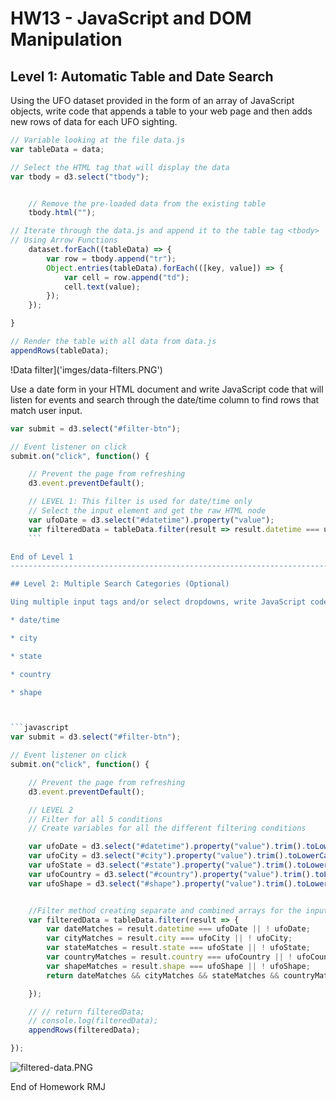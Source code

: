 
# HW13 - JavaScript and DOM Manipulation

## Level 1: Automatic Table and Date Search

Using the UFO dataset provided in the form of an array of JavaScript objects, write code that appends a table to your web page and then adds new rows of data for each UFO sighting.

```javascript
// Variable looking at the file data.js
var tableData = data;

// Select the HTML tag that will display the data
var tbody = d3.select("tbody");


    // Remove the pre-loaded data from the existing table
    tbody.html("");

// Iterate through the data.js and append it to the table tag <tbody>
// Using Arrow Functions
    dataset.forEach((tableData) => {
        var row = tbody.append("tr");
        Object.entries(tableData).forEach(([key, value]) => {
            var cell = row.append("td");
            cell.text(value);
        });
    });

}

// Render the table with all data from data.js
appendRows(tableData);
```

!Data filter]('imges/data-filters.PNG')


Use a date form in your HTML document and write JavaScript code that will listen for events and search through the date/time column to find rows that match user input.

```javascript
var submit = d3.select("#filter-btn");

// Event listener on click
submit.on("click", function() {

    // Prevent the page from refreshing
    d3.event.preventDefault();

    // LEVEL 1: This filter is used for date/time only
    // Select the input element and get the raw HTML node
    var ufoDate = d3.select("#datetime").property("value");
    var filteredData = tableData.filter(result => result.datetime === ufoDate);
    ```

End of Level 1
----------------------------------------------------------------------------------------

## Level 2: Multiple Search Categories (Optional)

Uing multiple input tags and/or select dropdowns, write JavaScript code so the user can to set multiple filters and search for UFO sightings using the following criteria based on the table columns:

* date/time

* city

* state

* country

* shape



```javascript
var submit = d3.select("#filter-btn");

// Event listener on click
submit.on("click", function() {

    // Prevent the page from refreshing
    d3.event.preventDefault();

    // LEVEL 2
    // Filter for all 5 conditions
    // Create variables for all the different filtering conditions

    var ufoDate = d3.select("#datetime").property("value").trim().toLowerCase();
    var ufoCity = d3.select("#city").property("value").trim().toLowerCase();
    var ufoState = d3.select("#state").property("value").trim().toLowerCase();
    var ufoCountry = d3.select("#country").property("value").trim().toLowerCase();
    var ufoShape = d3.select("#shape").property("value").trim().toLowerCase();


    //Filter method creating separate and combined arrays for the input fields
    var filteredData = tableData.filter(result => {
        var dateMatches = result.datetime === ufoDate || ! ufoDate;
        var cityMatches = result.city === ufoCity || ! ufoCity;
        var stateMatches = result.state === ufoState || ! ufoState;
        var countryMatches = result.country === ufoCountry || ! ufoCountry;
        var shapeMatches = result.shape === ufoShape || ! ufoShape;
        return dateMatches && cityMatches && stateMatches && countryMatches && shapeMatches;

    });

    // // return filteredData;
    // console.log(filteredData);
    appendRows(filteredData);

});
```

![filtered-data.PNG]('images/filtered-data.PNG')

End of Homework RMJ
